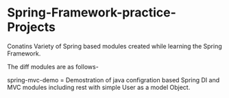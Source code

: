 # Spring-Framework-practice-Projects

Conatins Variety of Spring based modules created while learning the Spring Framework.

The diff modules are as follows-

spring-mvc-demo = Demostration of java configration based Spring DI and MVC modules including rest with simple User as a model Object.
